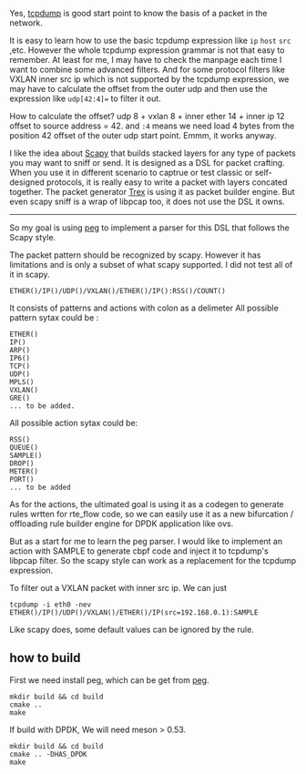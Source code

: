 
Yes, [tcpdump](https://github.com/the-tcpdump-group/tcpdump) is good start point to know the basis of a packet in the network.

It is easy to learn how to use the basic tcpdump expression like `ip` `host` `src` ,etc. However the whole tcpdump expression grammar is not that easy to remember. At least for me, I may have to check the manpage each time I want to combine some advanced filters. And for some protocol filters like VXLAN inner src ip which is not supported by the tcpdump expression, we may have to calculate the offset from the outer udp and then use the expression like `udp[42:4]=` to filter it out.

How to calculate the offset? udp 8 + vxlan 8 + inner ether 14 + inner ip 12 offset to source address = 42. and `:4` means we need load 4 bytes from the position 42 offset of the outer udp start point. Emmm, it works anyway. 

I like the idea about [Scapy](https://github.com/secdev/scapy) that builds stacked layers for any type of packets you may want to sniff or send. It is designed as a DSL for packet crafting. When you use it in different scenario to captrue or test classic or self-designed protocols, it is really easy to write a packet with layers concated together. The packet generator [Trex](https://github.com/cisco-system-traffic-generator/trex-core) is using it as packet builder engine. But even scapy sniff is a wrap of libpcap too, it does not use the DSL it owns.

---

So my goal is using [peg](https://www.piumarta.com/software/peg/) to implement a parser for this DSL that follows the Scapy style.

The packet pattern should be recognized by scapy. However it has limitations and is only a subset of what scapy supported. I did not test all of it in scapy.

```
ETHER()/IP()/UDP()/VXLAN()/ETHER()/IP():RSS()/COUNT()
```
It consists of patterns and actions with colon as a delimeter
All possible pattern sytax could be :
```
ETHER()
IP()
ARP()
IP6()
TCP()
UDP()
MPLS()
VXLAN()
GRE()
... to be added.

```

All possible action sytax could be:
```
RSS()
QUEUE()
SAMPLE()
DROP()
METER()
PORT()
... to be added
```

As for the actions, the ultimated goal is using it as a codegen to generate rules wrtten for rte_flow code, so we can easily use it as a new bifurcation / offloading rule builder engine for DPDK application like ovs.

But as a start for me to learn the peg parser. I would like to implement an action with SAMPLE to generate cbpf code and inject it to tcpdump's libpcap filter. So the scapy style can work as a replacement for the tcpdump expression.

To filter out a VXLAN packet with inner src ip. We can just
```
tcpdump -i eth0 -nev ETHER()/IP()/UDP()/VXLAN()/ETHER()/IP(src=192.168.0.1):SAMPLE
```
Like scapy does, some default values can be ignored by the rule.

## how to build
First we need install peg, which can be get from [peg](https://www.piumarta.com/software/peg/).
``` 
mkdir build && cd build
cmake ..
make
```

If build with DPDK,
We will need meson > 0.53.
```
mkdir build && cd build
cmake .. -DHAS_DPDK
make
```
